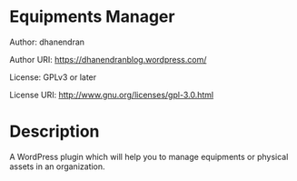 # Equipments Manager
Author: dhanendran

Author URI: https://dhanendranblog.wordpress.com/

License: GPLv3 or later

License URI: http://www.gnu.org/licenses/gpl-3.0.html

# Description
A WordPress plugin which will help you to manage equipments or physical assets in an organization.
